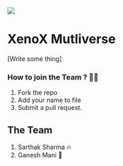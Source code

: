 ![](https://i.imgur.com/oWkSKWo.png)

# XenoX Mutliverse

[Write some thing]


### How to join the Team ? 💪🏼

1. Fork the repo 
2. Add your name to file
3. Submit a pull request.


## The Team

1. Sarthak Sharma 🔥 
2. Ganesh Mani 👦
